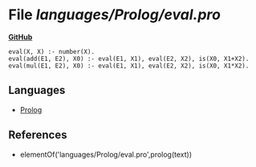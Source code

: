 # File _languages/Prolog/eval.pro_
**[GitHub](https://github.com/softlang/yas/blob/master/languages/Prolog/eval.pro)**
```
eval(X, X) :- number(X).
eval(add(E1, E2), X0) :- eval(E1, X1), eval(E2, X2), is(X0, X1+X2).
eval(mul(E1, E2), X0) :- eval(E1, X1), eval(E2, X2), is(X0, X1*X2).
```

## Languages
* [Prolog](../languages/Prolog.md)

## References
* elementOf('languages/Prolog/eval.pro',prolog(text))
